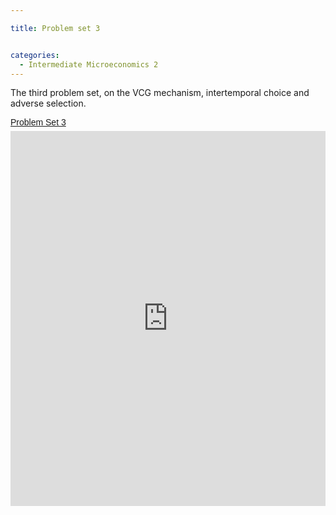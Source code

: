 ```yaml
---

title: Problem set 3


categories:
  - Intermediate Microeconomics 2
---
```

The third problem set, on the VCG mechanism, intertemporal choice and adverse selection. 

<p style=" margin: 12px auto 6px auto; font-family: Helvetica,Arial,Sans-serif; font-style: normal; font-variant: normal; font-weight: normal; font-size: 14px; line-height: normal; font-size-adjust: none; font-stretch: normal; -x-system-font: none; display: block;">   <a title="View Problem Set 3 on Scribd" href="http://www.scribd.com/doc/130442723/Problem-Set-3" style="text-decoration: underline;">Problem Set 3</a></p><iframe src="http://www.scribd.com/embeds/130442723/content?start_page=1&view_mode=scroll" data-auto-height="false" data-aspect-ratio="undefined" scrolling="no" width="100%" height="600" frameborder="0"></iframe>